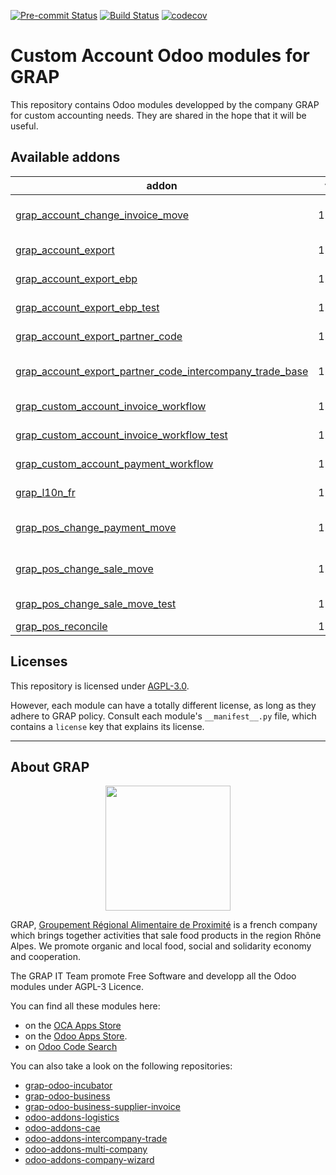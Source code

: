 
<!-- /!\ Non OCA Context : Set here the badge of your runbot / runboat instance. -->
[![Pre-commit Status](https://github.com/grap/grap-odoo-cust/actions/workflows/pre-commit.yml/badge.svg?branch=12.0)](https://github.com/grap/grap-odoo-cust/actions/workflows/pre-commit.yml?query=branch%3A12.0)
[![Build Status](https://github.com/grap/grap-odoo-cust/actions/workflows/test.yml/badge.svg?branch=12.0)](https://github.com/grap/grap-odoo-cust/actions/workflows/test.yml?query=branch%3A12.0)
[![codecov](https://codecov.io/gh/grap/grap-odoo-cust/branch/12.0/graph/badge.svg)](https://codecov.io/gh/grap/grap-odoo-cust)
<!-- /!\ Non OCA Context : Set here the badge of your translation instance. -->

<!-- /!\ do not modify above this line -->

# Custom Account Odoo modules for GRAP

This repository contains Odoo modules developped by the company GRAP for custom accounting needs. They are shared in the hope that it will be useful.

<!-- /!\ do not modify below this line -->

<!-- prettier-ignore-start -->

[//]: # (addons)

Available addons
----------------
addon | version | maintainers | summary
--- | --- | --- | ---
[grap_account_change_invoice_move](grap_account_change_invoice_move/) | 12.0.1.0.2 |  | Remove product from the keys during account moves generation from invoices
[grap_account_export](grap_account_export/) | 12.0.1.0.2 |  | Add a placeholder menu for Accounting Export
[grap_account_export_ebp](grap_account_export_ebp/) | 12.0.2.0.2 |  | GRAP - Export accounting moves to EBP
[grap_account_export_ebp_test](grap_account_export_ebp_test/) | 12.0.1.0.7 |  | GRAP - Export accounting moves to EBP - Test
[grap_account_export_partner_code](grap_account_export_partner_code/) | 12.0.1.0.2 |  | Add an account export code field on partner model
[grap_account_export_partner_code_intercompany_trade_base](grap_account_export_partner_code_intercompany_trade_base/) | 12.0.1.0.2 |  | GRAP - Account Export - Partner Code - Intercompany Trade
[grap_custom_account_invoice_workflow](grap_custom_account_invoice_workflow/) | 12.0.1.0.8 |  | GRAP - Custom Invoice workflow
[grap_custom_account_invoice_workflow_test](grap_custom_account_invoice_workflow_test/) | 12.0.1.0.2 |  | GRAP - Custom Invoice workflow
[grap_custom_account_payment_workflow](grap_custom_account_payment_workflow/) | 12.0.1.0.4 |  | Add Payment Check workflow
[grap_l10n_fr](grap_l10n_fr/) | 12.0.1.1.9 |  | Custom changes of l10n_fr module for GRAP
[grap_pos_change_payment_move](grap_pos_change_payment_move/) | 12.0.1.1.4 |  | Make Bank accounting moves from PoS acceptable for accoutants
[grap_pos_change_sale_move](grap_pos_change_sale_move/) | 12.0.1.0.3 |  | Make Sale accounting moves from PoS acceptable for accoutants
[grap_pos_change_sale_move_test](grap_pos_change_sale_move_test/) | 12.0.1.0.4 |  | Test the module grap_pos_change_sale_move
[grap_pos_reconcile](grap_pos_reconcile/) | 12.0.1.0.4 |  | Reconcile PoS entries

[//]: # (end addons)

<!-- prettier-ignore-end -->

## Licenses

This repository is licensed under [AGPL-3.0](LICENSE).

However, each module can have a totally different license, as long as they adhere to GRAP
policy. Consult each module's `__manifest__.py` file, which contains a `license` key
that explains its license.

----

## About GRAP

<p align="center">
   <img src="http://www.grap.coop/wp-content/uploads/2016/11/GRAP.png" width="200"/>
</p>

GRAP, [Groupement Régional Alimentaire de Proximité](http://www.grap.coop) is a
french company which brings together activities that sale food products in the
region Rhône Alpes. We promote organic and local food, social and solidarity
economy and cooperation.

The GRAP IT Team promote Free Software and developp all the Odoo modules under
AGPL-3 Licence.

You can find all these modules here:

* on the [OCA Apps Store](https://odoo-community.org/shop?&search=GRAP)
* on the [Odoo Apps Store](https://www.odoo.com/apps/modules/browse?author=GRAP).
* on [Odoo Code Search](https://odoo-code-search.com/ocs/search?q=author%3AOCA+author%3AGRAP)

You can also take a look on the following repositories:

* [grap-odoo-incubator](https://github.com/grap/grap-odoo-incubator)
* [grap-odoo-business](https://github.com/grap/grap-odoo-business)
* [grap-odoo-business-supplier-invoice](https://github.com/grap/grap-odoo-business-supplier-invoice)
* [odoo-addons-logistics](https://github.com/grap/odoo-addons-logistics)
* [odoo-addons-cae](https://github.com/grap/odoo-addons-cae)
* [odoo-addons-intercompany-trade](https://github.com/grap/odoo-addons-intercompany-trade)
* [odoo-addons-multi-company](https://github.com/grap/odoo-addons-multi-company)
* [odoo-addons-company-wizard](https://github.com/grap/odoo-addons-company-wizard)
